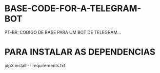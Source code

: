 # BASE-CODE-FOR-A-TELEGRAM-BOT
PT-BR: CODIGO DE BASE PARA UM BOT DE TELEGRAM...
# PARA INSTALAR AS DEPENDENCIAS
pip3 install -r requirements.txt
